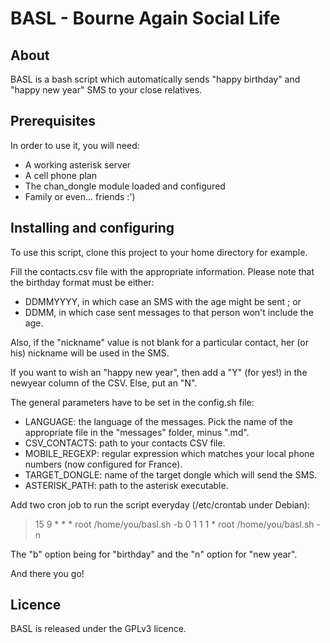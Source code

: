 BASL - Bourne Again Social Life
===============================

## About
BASL is a bash script which automatically sends "happy birthday" and "happy new year" SMS to your close relatives.

## Prerequisites
In order to use it, you will need:
- A working asterisk server
- A cell phone plan
- The chan_dongle module loaded and configured
- Family or even... friends :')

## Installing and configuring
To use this script, clone this project to your home directory for example.

Fill the contacts.csv file with the appropriate information.
Please note that the birthday format must be either:
- DDMMYYYY, in which case an SMS with the age might be sent ; or
- DDMM, in which case sent messages to that person won't include the age.

Also, if the "nickname" value is not blank for a particular contact, her (or his) nickname will be used in the SMS.

If you want to wish an "happy new year", then add a "Y" (for yes!) in the newyear column of the CSV.
Else, put an "N".

The general parameters have to be set in the config.sh file:
- LANGUAGE: the language of the messages. Pick the name of the appropriate file in the "messages" folder, minus ".md".
- CSV_CONTACTS: path to your contacts CSV file.
- MOBILE_REGEXP: regular expression which matches your local phone numbers (now configured for France).
- TARGET_DONGLE: name of the target dongle which will send the SMS.
- ASTERISK_PATH: path to the asterisk executable.

Add two cron job to run the script everyday (/etc/crontab under Debian):
> 15 9  \* \* \*  root  /home/you/basl.sh -b
> 0 1  1 1 \*  root  /home/you/basl.sh -n

The "b" option being for "birthday" and the "n" option for "new year".

And there you go!

## Licence
BASL is released under the GPLv3 licence.
